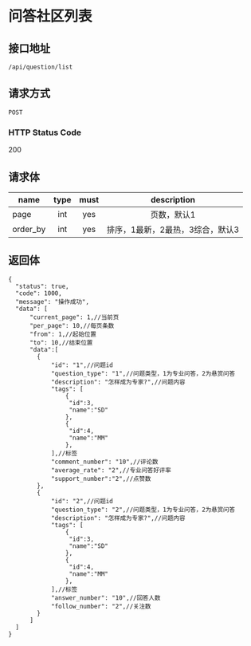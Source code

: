# 问答社区列表

## 接口地址

`/api/question/list`

## 请求方式

`POST`

### HTTP Status Code

200

## 请求体

| name     | type     | must     | description |
|----------|:--------:|:--------:|:--------:|
| page  | int   | yes      | 页数，默认1  |
| order_by  | int   | yes      | 排序，1最新，2最热，3综合，默认3  |


## 返回体

```json5
{
  "status": true,
  "code": 1000,
  "message": "操作成功",
  "data": [
      "current_page": 1,//当前页
      "per_page": 10,//每页条数
      "from": 1,//起始位置
      "to": 10,//结束位置
      "data":[
        {
            "id": "1",//问题id
            "question_type": "1",//问题类型，1为专业问答，2为悬赏问答
            "description": "怎样成为专家?",//问题内容
            "tags": [
                {
                 "id":3,
                 "name":"SD"
                },
                {
                 "id":4,
                 "name":"MM"
                },
            ],//标签           
            "comment_number": "10",//评论数
            "average_rate": "2",//专业问答好评率
            "support_number":"2",//点赞数
        },
        {
            "id": "2",//问题id
            "question_type": "2",//问题类型，1为专业问答，2为悬赏问答
            "description": "怎样成为专家?",//问题内容
            "tags": [
                {
                 "id":3,
                 "name":"SD"
                },
                {
                 "id":4,
                 "name":"MM"
                },
            ],//标签
            "answer_number": "10",//回答人数
            "follow_number": "2",//关注数
        }
      ]
  ]
}
``` 
